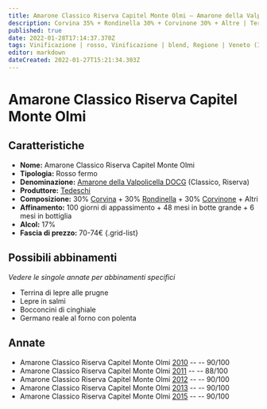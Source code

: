 ```yaml
---
title: Amarone Classico Riserva Capitel Monte Olmi – Amarone della Valpolicella Classico Riserva DOCG – Tedeschi – Veneto (IT) – 70-74€ – 3★-4★
description: Corvina 35% + Rondinella 30% + Corvinone 30% + Altre | Terrina di lepre alle prugne – Lepre in salmì – Bocconcini di cinghiale – Germano reale al forno con polenta
published: true
date: 2022-01-28T17:14:37.370Z
tags: Vinificazione | rosso, Vinificazione | blend, Regione | Veneto (IT), Vinificazione | fermo, Prezzi | 70-74€, Vitigni | Corvina, Vitigni | Rondinella, Vitigni | Corvinone, Valutazioni | 4 stelle, Alimento | lepre, Cottura | terrina, Cottura | in salmì, Aromatizzazione | alle prugne, Alimento | cinghiale, Alimento | germano, Cottura | al forno, Aromatizzazione | con polenta
editor: markdown
dateCreated: 2022-01-27T15:21:34.303Z
---
```


# Amarone Classico Riserva Capitel Monte Olmi

## Caratteristiche
- **Nome:** <span class="nome">Amarone Classico Riserva Capitel Monte Olmi</span>
- **Tipologia:** Rosso fermo
- **Denominazione:** <span class="denominazione">[Amarone della Valpolicella DOCG](/denominazioni/Italia/Veneto/DOCG/Amarone-della-Valpolicella) (Classico, Riserva)</span>
- **Produttore:** <span class="cantina">[Tedeschi](/produttori/Italia/Veneto/Tedeschi)</span> 
- **Composizione:** 30% [Corvina](/vitigni/Italia/bacca-nera/corvina) + 30% [Rondinella](/vitigni/Italia/bacca-nera/rondinella) + 30% [Corvinone](/vitigni/Italia/bacca-nera/corvinone) + Altri
- **Affinamento:** 100 giorni di appassimento + 48 mesi in botte grande + 6 mesi in bottiglia
- **Alcol:** 17%
- **Fascia di prezzo:** 70-74€
{.grid-list}

## Possibili abbinamenti
*Vedere le singole annate per abbinamenti specifici*

- Terrina di lepre alle prugne
- Lepre in salmì 
- Bocconcini di cinghiale
- Germano reale al forno con polenta
## Annate
- Amarone Classico Riserva Capitel Monte Olmi [2010](vini/Italia/Veneto/Tedeschi/Amarone-Classico-Riserva-Capitel-Monte-Olmi/2010) -- <span class="star-4"></span> -- 90/100
- Amarone Classico Riserva Capitel Monte Olmi [2011](vini/Italia/Veneto/Tedeschi/Amarone-Classico-Riserva-Capitel-Monte-Olmi/2011) -- <span class="star-3"></span> -- 88/100
- Amarone Classico Riserva Capitel Monte Olmi [2012](vini/Italia/Veneto/Tedeschi/Amarone-Classico-Riserva-Capitel-Monte-Olmi/2012) -- <span class="star-4"></span> -- 90/100
- Amarone Classico Riserva Capitel Monte Olmi [2013](vini/Italia/Veneto/Tedeschi/Amarone-Classico-Riserva-Capitel-Monte-Olmi/2013) -- <span class="star-4"></span> -- 90/100
- Amarone Classico Riserva Capitel Monte Olmi [2015](vini/Italia/Veneto/Tedeschi/Amarone-Classico-Riserva-Capitel-Monte-Olmi/2015) -- <span class="star-4"></span> -- 90/100


